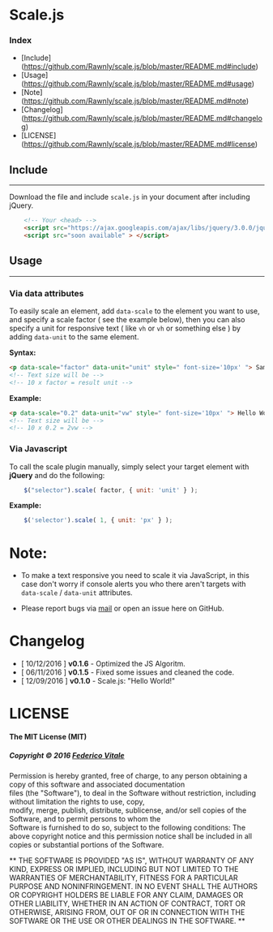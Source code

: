 # Scale.js
### Index
- [Include] (https://github.com/Rawnly/scale.js/blob/master/README.md#include)
- [Usage] (https://github.com/Rawnly/scale.js/blob/master/README.md#usage)
- [Note] (https://github.com/Rawnly/scale.js/blob/master/README.md#note)
- [Changelog] (https://github.com/Rawnly/scale.js/blob/master/README.md#changelog)
- [LICENSE] (https://github.com/Rawnly/scale.js/blob/master/README.md#license)


## Include
-----
Download the file and include `scale.js` in your document after including jQuery.
```html
	<!-- Your <head> -->
	<script src="https://ajax.googleapis.com/ajax/libs/jquery/3.0.0/jquery.min.js"></script>
	<script src="soon available" > </script>
```
## Usage
--------
### Via data attributes
To easily scale an element, add `data-scale` to the element you want to use, and specify a scale factor ( see the example below), then you can also specify a unit for responsive text  ( like `vh` or `vh` or something else ) by adding `data-unit` to the same element.

**Syntax:**
```html
<p data-scale="factor" data-unit="unit" style=" font-size='10px' "> Sample </p>
<!-- Text size will be -->
<!-- 10 x factor = result unit -->
```

**Example:**

```html
<p data-scale="0.2" data-unit="vw" style=" font-size='10px' "> Hello World </p>
<!-- Text size will be -->
<!-- 10 x 0.2 = 2vw -->
```

### Via Javascript
To call the scale plugin manually, simply select your target element with **jQuery** and do the following:
```javascript
	$("selector").scale( factor, { unit: 'unit' } );
```
**Example:**
```javascript
    $('selector').scale( 1, { unit: 'px' } );
```
# Note:

* To make a text responsive you need to scale it via JavaScript, in this case don't worry if console alerts you who there aren't targets with `data-scale` / `data-unit` attributes.

* Please report bugs via [mail](mailto:rawnlydev@gmail.com) or open an issue here on GitHub.

# Changelog
* [ 10/12/2016 ] **v0.1.6** - Optimized the JS Algoritm.
* [ 06/11/2016 ] **v0.1.5** - Fixed some issues and cleaned the code.
* [ 12/09/2016 ] **v0.1.0** - Scale.js: "Hello World!"

# LICENSE
#### The MIT License (MIT)
##### Copyright © 2016 <a href="http://github.com/Rawnly/"> Federico Vitale </a>
Permission is hereby granted, free of charge, to any person obtaining a copy of this software and associated documentation <br>
files (the "Software"), to deal in the Software without restriction, including without limitation the rights to use, copy, <br>
modify, merge, publish, distribute, sublicense, and/or sell copies of the Software, and to permit persons to whom the <br>
Software is furnished to do so, subject to the following conditions:
The above copyright notice and this permission notice shall be included in all copies or substantial portions of the
Software.<br>

**
THE SOFTWARE IS PROVIDED "AS IS", WITHOUT WARRANTY OF ANY KIND, EXPRESS OR IMPLIED, INCLUDING BUT NOT LIMITED TO THE
WARRANTIES OF MERCHANTABILITY, FITNESS FOR A PARTICULAR PURPOSE AND NONINFRINGEMENT. IN NO EVENT SHALL THE AUTHORS OR
COPYRIGHT HOLDERS BE LIABLE FOR ANY CLAIM, DAMAGES OR OTHER LIABILITY, WHETHER IN AN ACTION OF CONTRACT, TORT OR OTHERWISE,
ARISING FROM, OUT OF OR IN CONNECTION WITH THE SOFTWARE OR THE USE OR OTHER DEALINGS IN THE SOFTWARE.
**
